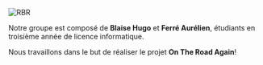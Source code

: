 ---
---

![RBR](/ontheroadagain/authors/redbull-racing/LOGO_RBR.png)

Notre groupe est composé de **Blaise Hugo** et **Ferré Aurélien**, étudiants en troisième année de licence informatique.

Nous travaillons dans le but de réaliser le projet **On The Road Again**!
